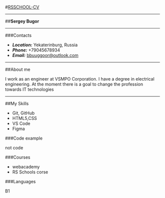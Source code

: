 #[RSSCHOOL-CV](https://rs.school/)

---

##**Sergey Bugor**

---

###Contacts

- **_Location:_** Yekaterinburg, Russia
- **_Phone:_** +79045678934
- **_Email:_** bbuuggoor@outlook.com

---

##About me

I work as an engineer at VSMPO Corporation.
I have a degree in electrical engineering.
At the moment there is a goal to change the profession towards IT technologies

---

##My Skills

- Git, GitHub
- HTML5,CSS
- VS Code
- Figma

###Code example

not code

###Courses

- webacademy
- RS Schools corse

###Languages

B1
